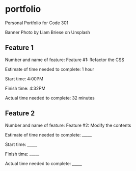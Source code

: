 # portfolio
Personal Portfolio for Code 301

Banner Photo by Liam Briese on Unsplash

## Feature 1
Number and name of feature: Feature #1: Refactor the CSS

Estimate of time needed to complete: 1 hour

Start time: 4:00PM

Finish time: 4:32PM

Actual time needed to complete: 32 minutes

## Feature 2
Number and name of feature: Feature #2: Modify the contents

Estimate of time needed to complete: _____

Start time: _____

Finish time: _____

Actual time needed to complete: _____